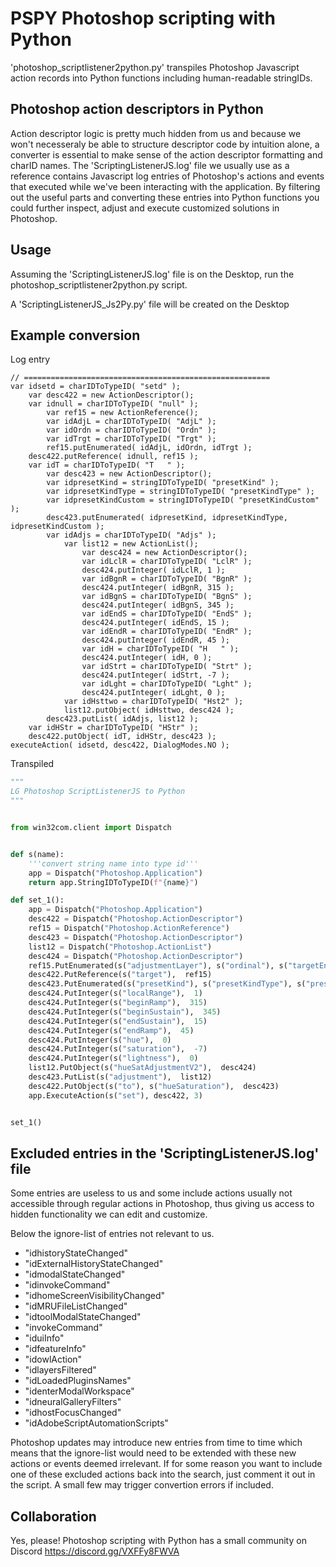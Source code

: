 # PSPY Photoshop scripting with Python

'photoshop_scriptlistener2python.py' transpiles Photoshop Javascript action records into Python functions including human-readable stringIDs. 

## Photoshop action descriptors in Python

Action descriptor logic is pretty much hidden from us and because we won't necesseraly be able to structure descriptor code by intuition alone, a converter is essential to make sense of the action descriptor formatting and charID names. The 'ScriptingListenerJS.log' file we usually use as a reference contains Javascript log entries of Photoshop's actions and events that executed while we've been interacting with the application. By filtering out the useful parts and converting these entries into Python functions you could further inspect, adjust and execute customized solutions in Photoshop.

## Usage

Assuming the 'ScriptingListenerJS.log' file is on the Desktop, run the photoshop_scriptlistener2python.py script.

A 'ScriptingListenerJS_Js2Py.py' file will be created on the Desktop

## Example conversion

Log entry
```log
// =======================================================
var idsetd = charIDToTypeID( "setd" );
    var desc422 = new ActionDescriptor();
    var idnull = charIDToTypeID( "null" );
        var ref15 = new ActionReference();
        var idAdjL = charIDToTypeID( "AdjL" );
        var idOrdn = charIDToTypeID( "Ordn" );
        var idTrgt = charIDToTypeID( "Trgt" );
        ref15.putEnumerated( idAdjL, idOrdn, idTrgt );
    desc422.putReference( idnull, ref15 );
    var idT = charIDToTypeID( "T   " );
        var desc423 = new ActionDescriptor();
        var idpresetKind = stringIDToTypeID( "presetKind" );
        var idpresetKindType = stringIDToTypeID( "presetKindType" );
        var idpresetKindCustom = stringIDToTypeID( "presetKindCustom" );
        desc423.putEnumerated( idpresetKind, idpresetKindType, idpresetKindCustom );
        var idAdjs = charIDToTypeID( "Adjs" );
            var list12 = new ActionList();
                var desc424 = new ActionDescriptor();
                var idLclR = charIDToTypeID( "LclR" );
                desc424.putInteger( idLclR, 1 );
                var idBgnR = charIDToTypeID( "BgnR" );
                desc424.putInteger( idBgnR, 315 );
                var idBgnS = charIDToTypeID( "BgnS" );
                desc424.putInteger( idBgnS, 345 );
                var idEndS = charIDToTypeID( "EndS" );
                desc424.putInteger( idEndS, 15 );
                var idEndR = charIDToTypeID( "EndR" );
                desc424.putInteger( idEndR, 45 );
                var idH = charIDToTypeID( "H   " );
                desc424.putInteger( idH, 0 );
                var idStrt = charIDToTypeID( "Strt" );
                desc424.putInteger( idStrt, -7 );
                var idLght = charIDToTypeID( "Lght" );
                desc424.putInteger( idLght, 0 );
            var idHsttwo = charIDToTypeID( "Hst2" );
            list12.putObject( idHsttwo, desc424 );
        desc423.putList( idAdjs, list12 );
    var idHStr = charIDToTypeID( "HStr" );
    desc422.putObject( idT, idHStr, desc423 );
executeAction( idsetd, desc422, DialogModes.NO );

```

Transpiled
```py
"""
LG Photoshop ScriptListenerJS to Python
"""


from win32com.client import Dispatch


def s(name):
    '''convert string name into type id'''
    app = Dispatch("Photoshop.Application")
    return app.StringIDToTypeID(f"{name}")

def set_1():
    app = Dispatch("Photoshop.Application")
    desc422 = Dispatch("Photoshop.ActionDescriptor")
    ref15 = Dispatch("Photoshop.ActionReference")
    desc423 = Dispatch("Photoshop.ActionDescriptor")
    list12 = Dispatch("Photoshop.ActionList")
    desc424 = Dispatch("Photoshop.ActionDescriptor")
    ref15.PutEnumerated(s("adjustmentLayer"), s("ordinal"), s("targetEnum"))
    desc422.PutReference(s("target"),  ref15)
    desc423.PutEnumerated(s("presetKind"), s("presetKindType"), s("presetKindCustom"))
    desc424.PutInteger(s("localRange"),  1)
    desc424.PutInteger(s("beginRamp"),  315)
    desc424.PutInteger(s("beginSustain"),  345)
    desc424.PutInteger(s("endSustain"),  15)
    desc424.PutInteger(s("endRamp"),  45)
    desc424.PutInteger(s("hue"),  0)
    desc424.PutInteger(s("saturation"),  -7)
    desc424.PutInteger(s("lightness"),  0)
    list12.PutObject(s("hueSatAdjustmentV2"),  desc424)
    desc423.PutList(s("adjustment"),  list12)
    desc422.PutObject(s("to"), s("hueSaturation"),  desc423)
    app.ExecuteAction(s("set"), desc422, 3)


set_1()
```

## Excluded entries in the 'ScriptingListenerJS.log' file

Some entries are useless to us and some include actions usually not accessible through regular actions in Photoshop, thus giving us access to hidden functionality we can edit and customize. 

Below the ignore-list of entries not relevant to us.

- "idhistoryStateChanged"
- "idExternalHistoryStateChanged"
- "idmodalStateChanged"
- "idinvokeCommand"
- "idhomeScreenVisibilityChanged"
- "idMRUFileListChanged"
- "idtoolModalStateChanged"
- "invokeCommand"
- "iduiInfo"
- "idfeatureInfo"
- "idowlAction"
- "idlayersFiltered"
- "idLoadedPluginsNames"
- "identerModalWorkspace"
- "idneuralGalleryFilters"
- "idhostFocusChanged"
- "idAdobeScriptAutomationScripts" 
 
Photoshop updates may introduce new entries from time to time which means that the ignore-list would need to be extended with these new actions or events deemed irrelevant. If for some reason you want to include one of these excluded actions back into the search, just comment it out in the script. A small few may trigger convertion errors if included.

## Collaboration 

Yes, please! Photoshop scripting with Python has a small community on Discord https://discord.gg/VXFFy8FWVA

